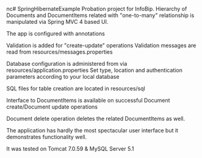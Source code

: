 nc# SpringHibernateExample
Probation project for InfoBip. Hierarchy of Documents and DocumentItems related with "one-to-many" relationship is manipulated via Spring MVC 4 based UI.

The app is configured with annotations

Validation is added for "create-update" operations
Validation messages are read from resources/messages.properties

Database configuration is administered from via resources/application.properties
Set type, location and authentication parameters according to your local database

SQL files for table creation are located in resources/sql

Interface to DocumentItems is available on successful Document create/Document update operations

Document delete operation deletes the related DocumentItems as well.

The application has hardly the most spectacular user interface but it demonstrates functionality well.

It was tested on Tomcat 7.0.59 & MySQL Server 5.1
